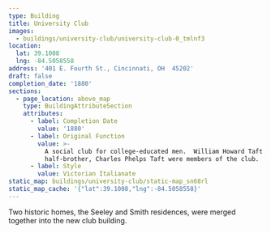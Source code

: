 ```yaml
---
type: Building
title: University Club
images:
  - buildings/university-club/university-club-0_tmlnf3
location:
  lat: 39.1008
  lng: -84.5058558
address: '401 E. Fourth St., Cincinnati, OH  45202'
draft: false
completion_date: '1880'
sections:
  - page_location: above_map
    type: BuildingAttributeSection
    attributes:
      - label: Completion Date
        value: '1880'
      - label: Original Function
        value: >-
          A social club for college-educated men.  William Howard Taft and his
          half-brother, Charles Phelps Taft were members of the club.
      - label: Style
        value: Victorian Italianate
static_map: buildings/university-club/static-map_sn68rl
static_map_cache: '{"lat":39.1008,"lng":-84.5058558}'
---
```


Two historic homes, the Seeley and Smith residences, were merged together into the new club building.
